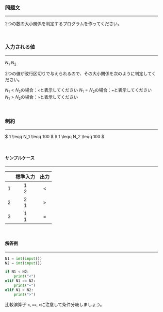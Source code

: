### __問題文__
***
2つの数の大小関係を判定するプログラムを作ってください。

<br>

### __入力される値__
***

$N_1$
$N_2$

2つの値が改行区切りで与えられるので、その大小関係を次のように判定してください。

$N_1 < N_2$の場合：`<`と表示してください
$N_1 = N_2$の場合：`=`と表示してください
$N_1 > N_2$の場合：`>`と表示してください

<br>

### __制約__
***
$ 1 \leqq N_1 \leqq 100 $
$ 1 \leqq N_2 \leqq 100 $

<br>

#### サンプルケース
***
||標準入力|出力|
|:-:|:-:|:-:|
|1|1<br>2|<|
|2|2<br>1|>|
|3|1<br>1|=|

<br>

#### 解答例
***

```python
N1 = int(input())
N2 = int(input())

if N1 < N2:
    print("<")
elif N1 == N2:
    print("=")
elif N1 > N2:
    print(">")
```

比較演算子 `<`, `==`, `>`に注意して条件分岐しましょう。
